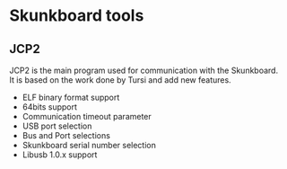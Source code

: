 # Skunkboard tools
## JCP2
JCP2 is the main program used for communication with the Skunkboard.<br>
It is based on the work done by Tursi and add new features.
* ELF binary format support
* 64bits support
* Communication timeout parameter
* USB port selection
* Bus and Port selections
* Skunkboard serial number selection
* Libusb 1.0.x support
